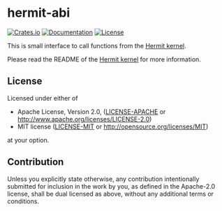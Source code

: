 # hermit-abi

[![Crates.io](https://img.shields.io/crates/v/hermit-abi.svg)](https://crates.io/crates/hermit-abi)
[![Documentation](https://img.shields.io/badge/docs-latest-blue.svg)](https://hermitcore.github.io/hermit-rs/hermit_abi/)
[![License](https://img.shields.io/crates/l/hermit-abi.svg)](https://img.shields.io/crates/l/hermit-abi.svg)

This is small interface to call functions from the [Hermit kernel](https://github.com/hermitcore/kernel).

Please read the README of the [Hermit kernel](https://github.com/hermitcore/kernel) for more information.

## License

Licensed under either of

* Apache License, Version 2.0, ([LICENSE-APACHE](LICENSE-APACHE) or http://www.apache.org/licenses/LICENSE-2.0)
* MIT license ([LICENSE-MIT](LICENSE-MIT) or http://opensource.org/licenses/MIT)

at your option.

## Contribution

Unless you explicitly state otherwise, any contribution intentionally submitted for inclusion in the work by you, as defined in the Apache-2.0 license, shall be dual licensed as above, without any additional terms or conditions.
